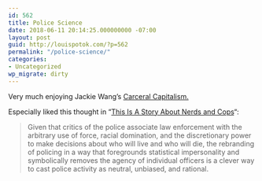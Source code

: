 ```yaml
---
id: 562
title: Police Science
date: 2018-06-11 20:14:25.000000000 -07:00
layout: post
guid: http://louispotok.com/?p=562
permalink: "/police-science/"
categories:
- Uncategorized
wp_migrate: dirty
---
```

Very much enjoying Jackie Wang&#8217;s [Carceral Capitalism.](https://mitpress.mit.edu/books/carceral-capitalism)

Especially liked this thought in &#8220;[This Is A Story About Nerds and Cops](https://www.e-flux.com/journal/87/169043/this-is-a-story-about-nerds-and-cops-predpol-and-algorithmic-policing/)&#8220;:

> Given that critics of the police associate law enforcement with the arbitrary use of force, racial domination, and the discretionary power to make decisions about who will live and who will die, the rebranding of policing in a way that foregrounds statistical impersonality and symbolically removes the agency of individual officers is a clever way to cast police activity as neutral, unbiased, and rational.